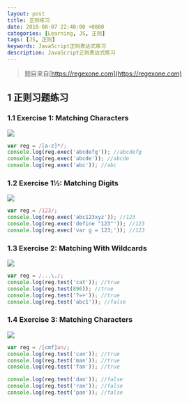```yaml
---
layout: post
title: 正则练习
date: 2018-08-07 22:40:00 +0800
categories: [Learning, JS, 正则]
tags: [JS, 正则]
keywords: JavaScript正则表达式练习
description: JavaScript正则表达式练习
---
```


> 题目来自[https://regexone.com](https://regexone.com)

## 1 正则习题练习

### 1.1 Exercise 1: Matching Characters

![](https://ws4.sinaimg.cn/large/0069RVTdgy1fu1jg4citgj30rg07kdfs.jpg)

```js
var reg = /[a-z]*/;
console.log(reg.exec('abcdefg')); //abcdefg
console.log(reg.exec('abcde')); //abcde
console.log(reg.exec('abc')); //abc
```

### 1.2 Exercise 1½: Matching Digits

![](https://ws3.sinaimg.cn/large/0069RVTdgy1fu1j83ytu1j30qi07uwei.jpg)

```js
var reg = /123/;
console.log(reg.exec('abc123xyz')); //123
console.log(reg.exec('define "123"')); //123
console.log(reg.exec('var g = 123;')); //123
```

### 1.3 Exercise 2: Matching With Wildcards

![](https://ws4.sinaimg.cn/large/0069RVTdgy1fu1jikhoflj30u209eweg.jpg)

```js
var reg = /...\./;
console.log(reg.test('cat')); //true
console.log(reg.test(896)); //true
console.log(reg.test('?=+')); //true
console.log(reg.test('abc1')); //false
```

### 1.4 Exercise 3: Matching Characters

![](https://ws2.sinaimg.cn/large/0069RVTdgy1fu1jsprhllj30su0daq2z.jpg)

```js
var reg = /[cmf]an/;
console.log(reg.test('can')); //true
console.log(reg.test('man')); //true
console.log(reg.test('fan')); //true

console.log(reg.test('dan')); //false
console.log(reg.test('ran')); //false
console.log(reg.test('pan')); //false
```
